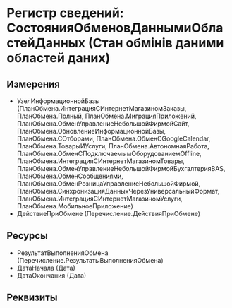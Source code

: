 ﻿# Регистр сведений: СостоянияОбменовДаннымиОбластейДанных (Стан обмінів даними областей даних)

## Измерения

- УзелИнформационнойБазы (ПланОбмена.ИнтеграцияСИнтернетМагазиномЗаказы, ПланОбмена.Полный, ПланОбмена.МиграцияПриложений, ПланОбмена.ОбменУправлениеНебольшойФирмойСайт, ПланОбмена.ОбновлениеИнформационнойБазы, ПланОбмена.СОтборами, ПланОбмена.ОбменСGoogleCalendar, ПланОбмена.ТоварыИУслуги, ПланОбмена.АвтономнаяРабота, ПланОбмена.ОбменСПодключаемымОборудованиемOffline, ПланОбмена.ИнтеграцияСИнтернетМагазиномТовары, ПланОбмена.ОбменУправлениеНебольшойФирмойБухгалтерияBAS, ПланОбмена.ОбменСообщениями, ПланОбмена.ОбменРозницаУправлениеНебольшойФирмой, ПланОбмена.СинхронизацияДанныхЧерезУниверсальныйФормат, ПланОбмена.ИнтеграцияСИнтернетМагазиномУслуги, ПланОбмена.МобильноеПриложение)
- ДействиеПриОбмене (Перечисление.ДействияПриОбмене)

## Ресурсы

- РезультатВыполненияОбмена (Перечисление.РезультатыВыполненияОбмена)
- ДатаНачала (Дата)
- ДатаОкончания (Дата)

## Реквизиты


